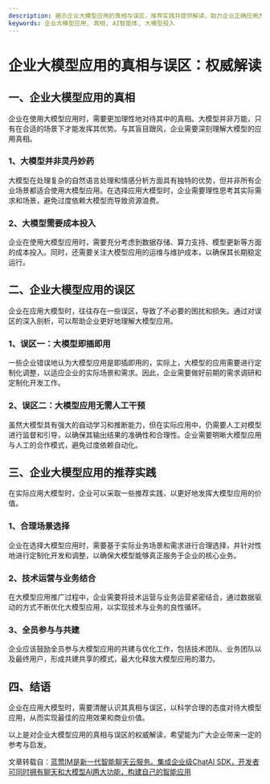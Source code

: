```yaml
---
description: 揭示企业大模型应用的真相与误区，推荐实践并提供解读，助力企业正确应用大模型。
keywords: 企业大模型应用, 真相, AI智能体, 大模型投入
---
```

# 企业大模型应用的真相与误区：权威解读

## 一、企业大模型应用的真相
企业在使用大模型应用时，需要更加理性地对待其中的真相。大模型并非万能，只有在合适的场景下才能发挥其优势。与其盲目跟风，企业需要深刻理解大模型的应用真相。

### 1、大模型并非灵丹妙药
大模型在处理复杂的自然语言处理和情感分析方面具有独特的优势，但并非所有企业场景都适合使用大模型应用。在选择应用大模型时，企业需要理性思考其实际需求和场景，避免过度依赖大模型而导致资源浪费。

### 2、大模型需要成本投入
企业在使用大模型应用时，需要充分考虑到数据存储、算力支持、模型更新等方面的成本投入。同时，还需要关注大模型应用的运维与维护成本，以确保其长期稳定运行。

## 二、企业大模型应用的误区
企业在应用大模型时，往往存在一些误区，导致了不必要的困扰和损失。通过对误区的深入剖析，可以帮助企业更好地理解大模型应用。

### 1、误区一：大模型即插即用
一些企业错误地认为大模型应用是即插即用的，实际上，大模型的应用需要进行定制化调整，以适应企业的实际场景和需求。因此，企业需要做好前期的需求调研和定制化开发工作。

### 2、误区二：大模型应用无需人工干预
虽然大模型具有强大的自动学习和推断能力，但在实际应用中，仍需要人工对模型进行监督和引导，以确保其输出结果的准确性和合理性。企业需要明晰大模型应用与人工的合作模式，避免过度依赖自动化。

## 三、企业大模型应用的推荐实践
在实际应用大模型时，企业可以采取一些推荐实践，以更好地发挥大模型应用的价值。

### 1、合理场景选择
企业在选择大模型应用时，需要基于实际业务场景和需求进行合理选择，并针对性地进行定制化开发和调整，以确保大模型能够真正服务于企业的核心业务。

### 2、技术运营与业务结合
在大模型应用推广过程中，企业需要将技术运营与业务运营紧密结合，通过数据驱动的方式不断优化大模型应用，以实现技术与业务的良性循环。

### 3、全员参与与共建
企业应该鼓励全员参与大模型应用的共建与优化工作，包括技术团队、业务团队以及最终用户，形成共建共享的模式，最大化释放大模型应用的潜力。

## 四、结语
企业在应用大模型时，需要清醒认识其真相与误区，以科学合理的态度对待大模型应用，从而实现最佳的应用效果和商业价值。

以上是对企业大模型应用的真相与误区的权威解读，希望能为广大企业带来一定的参考与启发。

文章转载自：[蓝莺IM是新一代智能聊天云服务。集成企业级ChatAI SDK，开发者可同时拥有聊天和大模型AI两大功能，构建自己的智能应用](https://www.lanyingim.com)